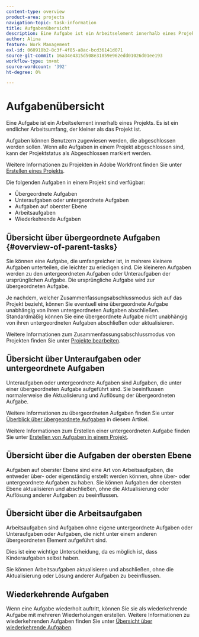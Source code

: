 ```yaml
---
content-type: overview
product-area: projects
navigation-topic: task-information
title: Aufgabenübersicht
description: Eine Aufgabe ist ein Arbeitselement innerhalb eines Projekts. Es ist ein endlicher Arbeitsumfang, der kleiner als das Projekt ist.
author: Alina
feature: Work Management
exl-id: 060918b2-8c3f-4f85-a8ac-bcd36141d071
source-git-commit: 16a34e4315d508e31859e962edd01026d01ee193
workflow-type: tm+mt
source-wordcount: '392'
ht-degree: 0%

---
```


# Aufgabenübersicht

<!-- Audited: 01/2024 -->

Eine Aufgabe ist ein Arbeitselement innerhalb eines Projekts. Es ist ein endlicher Arbeitsumfang, der kleiner als das Projekt ist.

Aufgaben können Benutzern zugewiesen werden, die abgeschlossen werden sollen. Wenn alle Aufgaben in einem Projekt abgeschlossen sind, kann der Projektstatus als Abgeschlossen markiert werden.

Weitere Informationen zu Projekten in Adobe Workfront finden Sie unter [Erstellen eines Projekts](../../../manage-work/projects/create-projects/create-project.md).

Die folgenden Aufgaben in einem Projekt sind verfügbar:

* Übergeordnete Aufgaben
* Unteraufgaben oder untergeordnete Aufgaben
* Aufgaben auf oberster Ebene
* Arbeitsaufgaben
* Wiederkehrende Aufgaben

## Übersicht über übergeordnete Aufgaben  {#overview-of-parent-tasks}

Sie können eine Aufgabe, die umfangreicher ist, in mehrere kleinere Aufgaben unterteilen, die leichter zu erledigen sind. Die kleineren Aufgaben werden zu den untergeordneten Aufgaben oder Unteraufgaben der ursprünglichen Aufgabe. Die ursprüngliche Aufgabe wird zur übergeordneten Aufgabe.

Je nachdem, welcher Zusammenfassungsabschlussmodus sich auf das Projekt bezieht, können Sie eventuell eine übergeordnete Aufgabe unabhängig von ihren untergeordneten Aufgaben abschließen. Standardmäßig können Sie eine übergeordnete Aufgabe nicht unabhängig von ihren untergeordneten Aufgaben abschließen oder aktualisieren.

Weitere Informationen zum Zusammenfassungsabschlussmodus von Projekten finden Sie unter [Projekte bearbeiten](../../../manage-work/projects/manage-projects/edit-projects.md).

## Übersicht über Unteraufgaben oder untergeordnete Aufgaben

Unteraufgaben oder untergeordnete Aufgaben sind Aufgaben, die unter einer übergeordneten Aufgabe aufgeführt sind. Sie beeinflussen normalerweise die Aktualisierung und Auflösung der übergeordneten Aufgabe.

Weitere Informationen zu übergeordneten Aufgaben finden Sie unter [Überblick über übergeordnete Aufgaben](#overview-of-parent-tasks) in diesem Artikel.

Weitere Informationen zum Erstellen einer untergeordneten Aufgabe finden Sie unter [Erstellen von Aufgaben in einem Projekt](../../../manage-work/tasks/create-tasks/create-tasks-in-project.md).

## Übersicht über die Aufgaben der obersten Ebene

Aufgaben auf oberster Ebene sind eine Art von Arbeitsaufgaben, die entweder über- oder eigenständig erstellt werden können, ohne über- oder untergeordnete Aufgaben zu haben. Sie können Aufgaben der obersten Ebene aktualisieren und abschließen, ohne die Aktualisierung oder Auflösung anderer Aufgaben zu beeinflussen.

## Übersicht über die Arbeitsaufgaben

Arbeitsaufgaben sind Aufgaben ohne eigene untergeordnete Aufgaben oder Unteraufgaben oder Aufgaben, die nicht unter einem anderen übergeordneten Element aufgeführt sind.

Dies ist eine wichtige Unterscheidung, da es möglich ist, dass Kinderaufgaben selbst haben.

Sie können Arbeitsaufgaben aktualisieren und abschließen, ohne die Aktualisierung oder Lösung anderer Aufgaben zu beeinflussen.

## Wiederkehrende Aufgaben

Wenn eine Aufgabe wiederholt auftritt, können Sie sie als wiederkehrende Aufgabe mit mehreren Wiederholungen erstellen. Weitere Informationen zu wiederkehrenden Aufgaben finden Sie unter [Übersicht über wiederkehrende Aufgaben](../../../manage-work/tasks/manage-tasks/recurring-tasks-overview.md).
